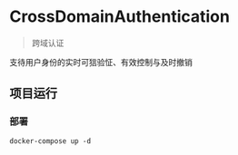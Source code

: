# CrossDomainAuthentication

> 跨域认证

支待用户身份的实时可狺验怔、有效控制与及时撤销

## 项目运行

### 部署

```
docker-compose up -d
```
